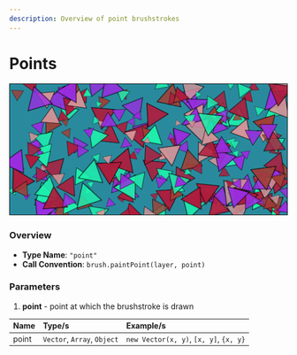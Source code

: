 ```yaml
---
description: Overview of point brushstrokes
---
```


# Points

![](../../.gitbook/assets/1a773a.png)

### Overview‌ <a id="overview"></a>

* **Type Name**: `"point"`
* **Call Convention**: `brush.paintPoint(layer, point)`

### ‌Parameters‌

1. **point** - point at which the brushstroke is drawn

| Name | Type/s | Example/s |
| :--- | :--- | :--- |
| point | `Vector`, `Array`, `Object` | `new Vector(x, y)`, `[x, y]`, `{x, y}` |

